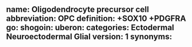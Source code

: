name: Oligodendrocyte precursor cell
abbreviation: OPC
definition: +SOX10 +PDGFRA
go:
shogoin: 
uberon:
categories: Ectodermal Neuroectodermal Glial
version: 1
synonyms:
---